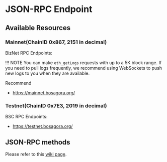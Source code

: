 # JSON-RPC Endpoint

## Available Resources

### Mainnet(ChainID 0x867, 2151 in decimal)

BizNet RPC Endpoints:

!!! NOTE
You can make `eth_getLogs` requests with up to a 5K block range.
If you need to pull logs frequently, we recommend using WebSockets to push new logs to you when they are available.

Recommend

* https://mainnet.bosagora.org/


### Testnet(ChainID 0x7E3, 2019 in decimal)

BSC RPC Endpoints:

* https://testnet.bosagora.org/


## JSON-RPC methods

Please refer to this [wiki page](https://github.com/ethereum/wiki/wiki/JSON-RPC).